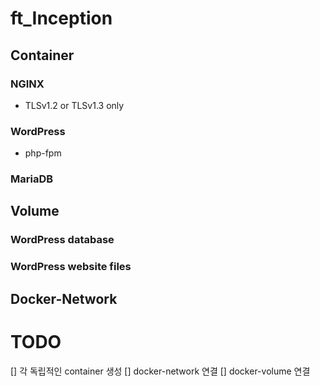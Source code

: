 # ft_Inception
## Container
### NGINX
- TLSv1.2 or TLSv1.3 only
### WordPress
- php-fpm
### MariaDB
## Volume
### WordPress database
### WordPress website files
## Docker-Network


# TODO
[] 각 독립적인 container 생성
[] docker-network 연결
[] docker-volume 연결
